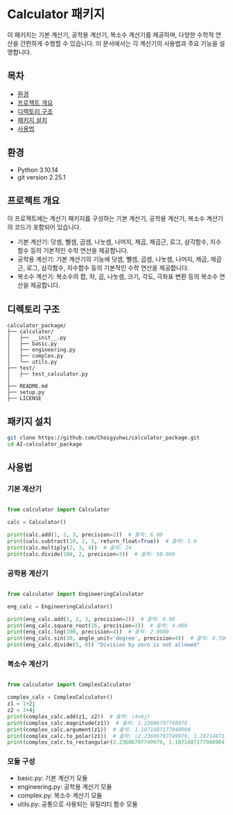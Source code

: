 # Calculator 패키지
이 패키지는 기본 계산기, 공학용 계산기, 복소수 계산기를 제공하며, 다양한 수학적 연산을 간편하게 수행할 수 있습니다. 이 문서에서는 각 계산기의 사용법과 주요 기능을 설명합니다.

## 목차

- [환경](https://github.com/Choigyuhwi/calculator_package/blob/master/README.md#환경)
- [프로젝트 개요](https://github.com/Choigyuhwi/calculator_package/blob/master/README.md#프로젝트-개요)
- [디렉토리 구조](https://github.com/Choigyuhwi/calculator_package/blob/master/README.md#디렉토리-구조)
- [패키지 설치](https://github.com/Choigyuhwi/calculator_package/blob/master/README.md#패키지-설치)
- [사용법](https://github.com/Choigyuhwi/calculator_package/blob/master/README.md#사용법)

## 환경
- Python 3.10.14
- git version 2.25.1

## 프로젝트 개요
이 프로젝트에는 계산기 패키지를 구성하는 기본 계산기, 공학용 계산기, 복소수 계산기의 코드가 포함되어 있습니다.

- 기본 계산기: 덧셈, 뺄셈, 곱셈, 나눗셈, 나머지, 제곱, 제곱근, 로그, 삼각함수, 지수함수 등의 기본적인 수학 연산을 제공합니다.
- 공학용 계산기: 기본 계산기의 기능에 덧셈, 뺄셈, 곱셈, 나눗셈, 나머지, 제곱, 제곱근, 로그, 삼각함수, 지수함수 등의 기본적인 수학 연산을 제공합니다.
- 복소수 계산기: 복소수의 합, 차, 곱, 나눗셈, 크기, 각도, 극좌표 변환 등의 복소수 연산을 제공합니다.

## 디렉토리 구조

```
calculator_package/
├── calculator/
│   ├── __init__.py
│   ├── basic.py
│   ├── engineering.py
│   ├── complex.py
│   └── utils.py  
├── test/
│   ├── test_calculator.py
│  
├── README.md
├── setup.py
├── LICENSE

``` 

## 패키지 설치

```bash
git clone https://github.com/Choigyuhwi/calculator_package.git
cd AI-calculator_package
```

## 사용법

### 기본 계산기

```python

from calculator import Calculator

calc = Calculator()

print(calc.add(1, 2, 3, precision=2))  # 출력: 6.00
print(calc.subtract(10, 2, 3, return_float=True))  # 출력: 5.0
print(calc.multiply(2, 3, 4))  # 출력: 24
print(calc.divide(100, 2, precision=3))  # 출력: 50.000
```

### 공학용 계산기

```python

from calculator import EngineeringCalculator

eng_calc = EngineeringCalculator()

print(eng_calc.add(1, 2, 3, precision=2))  # 출력: 6.00
print(eng_calc.square_root(16, precision=3))  # 출력: 4.000
print(eng_calc.log(100, precision=4))  # 출력: 2.0000
print(eng_calc.sin(30, angle_unit='degree', precision=4))  # 출력: 0.5000
print(eng_calc.divide(5, 0)) "Division by zero is not allowed"
```

### 복소수 계산기

```python

from calculator import ComplexCalculator

complex_calc = ComplexCalculator()
z1 = 1+2j
z2 = 3+4j
print(complex_calc.add(z1, z2))  # 출력: (4+6j)
print(complex_calc.magnitude(z1))  # 출력: 2.23606797749979
print(complex_calc.argument(z1))  # 출력: 1.1071487177940904
print(complex_calc.to_polar(z1))  # 출력: (2.23606797749979, 1.1071487177940904)
print(complex_calc.to_rectangular(2.23606797749979, 1.1071487177940904))  # 출력: (1.0000000000000002+2j)
```

### 모듈 구성

- basic.py: 기본 계산기 모듈
- engineering.py: 공학용 계산기 모듈
- complex.py: 복소수 계산기 모듈
- utils.py: 공통으로 사용되는 유틸리티 함수 모듈

